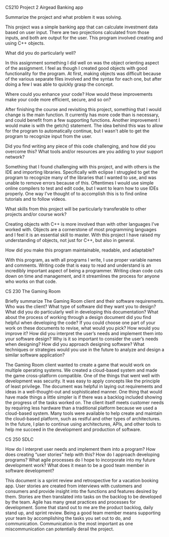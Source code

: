 CS210
Project 2 Airgead Banking app

Summarize the project and what problem it was solving.

This project was a simple banking app that can calculate investment data based on user input. There are two projections calculated from those inputs, and both are output for the user. This program involved creating and using C++ objects.

What did you do particularly well?

In this assignment something I did well on was the object orienting aspect of the assignment. I feel as though I created good objects with good functionality for the program. At first, making objects was difficult because of the various separate files involved and the syntax for each one, but after doing a few I was able to quickly grasp the concept.

Where could you enhance your code? How would these improvements make your code more efficient, secure, and so on?

After finishing the course and revisiting this project, something that I would change is the main function. It currently has more code than is necessary, and could benefit from a few supporting functions. Another improvement I would make is with the getch() statement. The idea behind this was to allow for the program to automatically continue, but I wasn't able to get the program to recognize input from the user.

Did you find writing any piece of this code challenging, and how did you overcome this? What tools and/or resources are you adding to your support network?

Something that I found challenging with this project, and with others is the IDE and importing libraries. Specifically with eclipse I struggled to get the program to recognize many of the libraries that I wanted to use, and was unable to remove errors because of this. Oftentimes I would use simple online compilers to test and edit code, but I want to learn how to use IDEs properly. One way I've thought of to accomplish this is to find online tutorials and to follow videos.

What skills from this project will be particularly transferable to other projects and/or course work?

Creating objects with C++ is more involved than with other languages I’ve worked with. Objects are a cornerstone of most programming languages and I feel it is an essential skill to master. With this project I have raised my understanding of objects, not just for C++, but also in general.

How did you make this program maintainable, readable, and adaptable?

With this program, as with all programs I write, I use proper variable names and comments. Writing code that is easy to read and understand is an incredibly important aspect of being a programmer. Writing clean code cuts down on time and management, and it streamlines the process for anyone who works on that code.

CS 230
The Gaming Room 

Briefly summarize The Gaming Room client and their software requirements. Who was the client? What type of software did they want you to design?
What did you do particularly well in developing this documentation?
What about the process of working through a design document did you find helpful when developing the code?
If you could choose one part of your work on these documents to revise, what would you pick? How would you improve it?
How did you interpret the user’s needs and implement them into your software design? Why is it so important to consider the user’s needs when designing?
How did you approach designing software? What techniques or strategies would you use in the future to analyze and design a similar software application?

The Gaming Room client wanted to create a game that would work on multiple operating systems. We created a cloud-based system and made the game cross-platform compatible. One of the things that went well with development was security. It was easy to apply concepts like the principle of least privilege. The document was helpful in laying out requirements and ideas in a well-thought-out and sophisticated manner. One thing that would have made things a little simpler is if there was a backlog included showing the progress of the tasks worked on. The client itself meets customer needs by requiring less hardware than a traditional platform because we used a cloud-based system. Many tools were available to help create and maintain the cloud-based platform, such as restful and other types of architectures. In the future, I plan to continue using architectures, APIs, and other tools to help me succeed in the development and production of software. 

CS 250
SDLC

How do I interpret user needs and implement them into a program? How does creating “user stories” help with this?
How do I approach developing programs? What agile processes do I hope to incorporate into my future development work?
What does it mean to be a good team member in software development?

This document is a sprint review and retrospective for a vacation booking app. User stories are created from interviews with customers and consumers and provide insight into the functions and features desired by them. Stories are then translated into tasks on the backlog to be developed by the team. Agile has many great practices and processes for development. Some that stand out to me are the product backlog, daily stand up, and sprint review. Being a good team member means supporting your team by accomplishing the tasks you set out to do, and communication. Communication is the most important as one miscommunication can potentially derail the project. 

